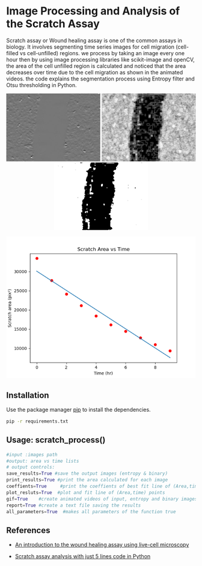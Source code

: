 # Image Processing and Analysis of the Scratch Assay
Scratch assay or Wound healing assay is one of the common assays in biology. It involves segmenting time series images for cell migration (cell-filled vs cell-unfilled) regions. we process by taking an image every one hour then by using image processing libraries like scikit-image and openCV, the area of the cell unfilled region is calculated and noticed that the area decreases over time due to the cell migration as shown in the animated videos. the code explains the segmentation process using Entropy filter and Otsu thresholding in Python. 

<div align="center">
<p>
<img src="results/input_animation.gif" width="250"/>
<img src="results/entropy_animation.gif" width="250"/> 
<img src="results/binary_animation.gif" width="250"/> 
</p>
</div>
<div align="center">
<p>
<img src="scratch_results.png" width="600"/>
</p>
</div>



## Installation

Use the package manager [pip](https://pip.pypa.io/en/stable/) to install the dependencies.

```bash
pip -r requirements.txt
```

## Usage: scratch_process()

```python
#input :images path
#output: area vs time lists
# output controls:
save_results=True #save the output images (entropy & binary)
print_results=True #print the area calculated for each image
coeffients=True     #print the coeffients of best fit line of (Area,time) points
plot_resluts=True  #plot and fit line of (Area,time) points
gif=True    #create animated videos of input, entropy and binary images
report=True #create a text file saving the results
all_parameters=True  #makes all parameters of the function true 
```

## References
- [An introduction to the wound healing assay using live-cell microscopy](https://www.ncbi.nlm.nih.gov/pmc/articles/PMC5154238/pdf/kcam-08-05-969641.pdf)

- [Scratch assay analysis with just 5 lines code in Python](https://www.youtube.com/watch?v=jcUx-TQpcM8)

